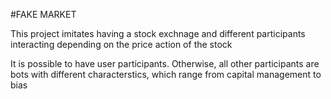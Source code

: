 #FAKE MARKET

This project imitates having a stock exchnage and different participants interacting depending on the price action of the stock

It is possible to have user participants. Otherwise, all other participants are bots with different characterstics, which range from capital management to bias